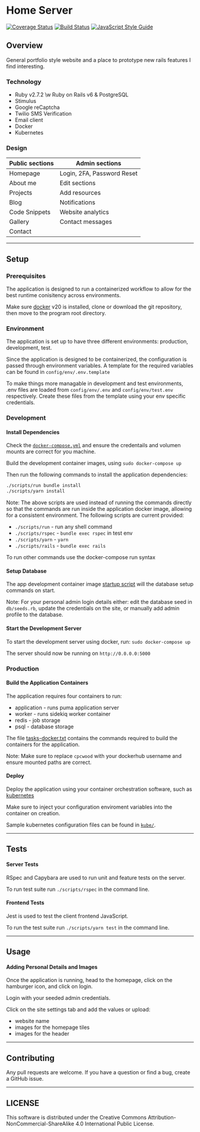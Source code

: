 # Home Server

[![Coverage Status](https://img.shields.io/coveralls/github/cpcwood/home-server?style=flat-square&color=sucess)](https://coveralls.io/github/cpcwood/home-server?branch=master) [![Build Status](https://img.shields.io/travis/com/cpcwood/home-server?style=flat-square&color=sucess)](https://travis-ci.com/github/cpcwood/home-server) [![JavaScript Style Guide](https://img.shields.io/badge/JS_code_style-standard-informational.svg?style=flat-square)](https://standardjs.com)

## Overview

General portfolio style website and a place to prototype new rails features I find interesting.

### Technology

- Ruby v2.7.2 \w Ruby on Rails v6 & PostgreSQL
- Stimulus
- Google reCaptcha
- Twilio SMS Verification
- Email client
- Docker
- Kubernetes

### Design

| Public sections | Admin sections              |
|-                |-                            |
| Homepage        | Login, 2FA, Password Reset  |
| About me        | Edit sections               |
| Projects        | Add resources               |
| Blog            | Notifications               |
| Code Snippets   | Website analytics           |
| Gallery         | Contact messages            |
| Contact         |


-----------
## Setup

### Prerequisites

The application is designed to run a containerized workflow to allow for the best runtime conisitency across environments. 

Make sure [docker](https://www.docker.com/) v20 is installed, clone or download the git repository, then move to the program root directory.

### Environment

The application is set up to have three different environments: production, development, test.

Since the application is designed to be containerized, the configuration is passed through environment variables. A template for the required variables can be found in ```config/env/.env.template```

To make things more managable in development and test environments, .env files are loaded from ```config/env/.env``` and ```config/env/test.env``` respectively. Create these files from the template using your env specific credentials.

### Development

#### Install Dependencies

Check the [```docker-compose.yml```](docker-compose.yml) and ensure the credentails and volumen mounts are correct for you machine.

Build the development container images, using ```sudo docker-compose up```

Then run the following commands to install the application dependencies:

```bash
./scripts/run bundle install
./scripts/yarn install
```

Note: The above scripts are used instead of running the commands directly so that the commands are run inside the application docker image, allowing for a consistent environment. The following scripts are current provided:
- ```./scripts/run``` - run any shell command
- ```./scripts/rspec``` - ```bundle exec rspec``` in test env
- ```./scripts/yarn``` - ```yarn```
- ```./scripts/rails``` - ```bundle exec rails```

To run other commands use the docker-compose run syntax 

#### Setup Database

The app development container image [startup script](./scripts/docker-startup-worker.dev.sh) will the database setup commands on start.

Note: For your personal admin login details either: edit the database seed in ```db/seeds.rb```, update the credentials on the site, or manually add admin profile to the database.

#### Start the Development Server

To start the development server using docker, run: ```sudo docker-compose up```

The server should now be running on ```http://0.0.0.0:5000```

### Production
#### Build the Application Containers

The application requires four containers to run:
- application - runs puma application server
- worker - runs sidekiq worker container
- redis - job storage
- psql - database storage

The file [tasks-docker.txt](tasks-docker.txt) contains the commands required to build the containers for the application. 

Note: Make sure to replace ```cpcwood``` with your dockerhub username and ensure mounted paths are correct.

#### Deploy

Deploy the application using your container orchestration software, such as [kubernetes](https://kubernetes.io/)

Make sure to inject your configuration enviroment variables into the container on creation.

Sample kubernetes configuration files can be found in [```kube/```](kube/).

-----------
## Tests

#### Server Tests

RSpec and Capybara are used to run unit and feature tests on the server. 

To run test suite run ```./scripts/rspec``` in the command line.

#### Frontend Tests

Jest is used to test the client frontend JavaScript.

To run the test suite run ```./scripts/yarn test``` in the command line.

-----------
## Usage

#### Adding Personal Details and Images

Once the application is running, head to the homepage, click on the hamburger icon, and click on login.

Login with your seeded admin credentials.

Click on the site settings tab and add the values or upload:
- website name
- images for the homepage tiles 
- images for the header

-----------

## Contributing

Any pull requests are welcome. If you have a question or find a bug, create a GitHub issue.

-----------
## LICENSE

This software is distributed under the Creative Commons Attribution-NonCommercial-ShareAlike 4.0 International Public License.